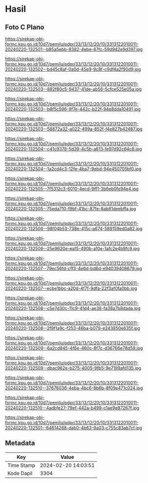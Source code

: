 # Hasil

## Foto C Plano

https://sirekap-obj-formc.kpu.go.id/10d7/pemilu/pdpr/33/13/12/20/10/3313122010011-20240220-132501--b85a5ebb-8382-4ebe-87fc-59d942e9d397.jpg

https://sirekap-obj-formc.kpu.go.id/10d7/pemilu/pdpr/33/13/12/20/10/3313122010011-20240220-132502--bd45c8af-0a0d-45e9-9c8f-c9df4a2f90d9.jpg

https://sirekap-obj-formc.kpu.go.id/10d7/pemilu/pdpr/33/13/12/20/10/3313122010011-20240220-132503--882f80c5-9437-41de-ab56-5cfce525e05a.jpg

https://sirekap-obj-formc.kpu.go.id/10d7/pemilu/pdpr/33/13/12/20/10/3313122010011-20240220-132503--b8f5c596-9f7e-442c-b22f-94e8dda10491.jpg

https://sirekap-obj-formc.kpu.go.id/10d7/pemilu/pdpr/33/13/12/20/10/3313122010011-20240220-132503--58872a32-a022-499a-852f-f4e827b42487.jpg

https://sirekap-obj-formc.kpu.go.id/10d7/pemilu/pdpr/33/13/12/20/10/3313122010011-20240220-132504--c41c9378-5d39-4c5b-a613-fe97d92c64c8.jpg

https://sirekap-obj-formc.kpu.go.id/10d7/pemilu/pdpr/33/13/12/20/10/3313122010011-20240220-132504--1a2cd4c3-12fe-4ba7-9ebd-94e450705bf0.jpg

https://sirekap-obj-formc.kpu.go.id/10d7/pemilu/pdpr/33/13/12/20/10/3313122010011-20240220-132505--7f5312c3-6010-4ecd-9ff1-3b6eb0fe94e4.jpg

https://sirekap-obj-formc.kpu.go.id/10d7/pemilu/pdpr/33/13/12/20/10/3313122010011-20240220-132505--75eda710-f9bf-41bc-87fe-8ab81deebffa.jpg

https://sirekap-obj-formc.kpu.go.id/10d7/pemilu/pdpr/33/13/12/20/10/3313122010011-20240220-132506--98f04b53-738e-415c-a674-589159ed0a82.jpg

https://sirekap-obj-formc.kpu.go.id/10d7/pemilu/pdpr/33/13/12/20/10/3313122010011-20240220-132506--25e9620e-ea15-490b-a10e-1afc2e4b9fc9.jpg

https://sirekap-obj-formc.kpu.go.id/10d7/pemilu/pdpr/33/13/12/20/10/3313122010011-20240220-132507--79ec56fd-cff3-4e6d-bd6d-e94039408679.jpg

https://sirekap-obj-formc.kpu.go.id/10d7/pemilu/pdpr/33/13/12/20/10/3313122010011-20240220-132507--ecbe1bbc-a20d-4f7f-9dfa-22f3af0fa0bb.jpg

https://sirekap-obj-formc.kpu.go.id/10d7/pemilu/pdpr/33/13/12/20/10/3313122010011-20240220-132508--c5e7d30c-11c9-41d4-ae38-fa38a7b8dada.jpg

https://sirekap-obj-formc.kpu.go.id/10d7/pemilu/pdpr/33/13/12/20/10/3313122010011-20240220-132508--2f9f1a9c-f253-46ba-b079-e243850e635f.jpg

https://sirekap-obj-formc.kpu.go.id/10d7/pemilu/pdpr/33/13/12/20/10/3313122010011-20240220-132509--6a2cd845-4f6e-460c-8f7c-d36766e78d59.jpg

https://sirekap-obj-formc.kpu.go.id/10d7/pemilu/pdpr/33/13/12/20/10/3313122010011-20240220-132509--dbac962e-b275-4005-9fb5-9e7199afd135.jpg

https://sirekap-obj-formc.kpu.go.id/10d7/pemilu/pdpr/33/13/12/20/10/3313122010011-20240220-132510--37676036-4eba-4bc6-8b6b-8f09e471c024.jpg

https://sirekap-obj-formc.kpu.go.id/10d7/pemilu/pdpr/33/13/12/20/10/3313122010011-20240220-132510--4adbfe27-79ef-442a-b499-c1ae9e87267f.jpg

https://sirekap-obj-formc.kpu.go.id/10d7/pemilu/pdpr/33/13/12/20/10/3313122010011-20240220-132501--64614288-dab0-4b63-9a03-c755c83ab7cf.jpg


## Metadata

| Key        | Value               |
| ---------- | ------------------- |
| Time Stamp | 2024-02-20 14:03:51 |
| Kode Dapil | 3304                |



